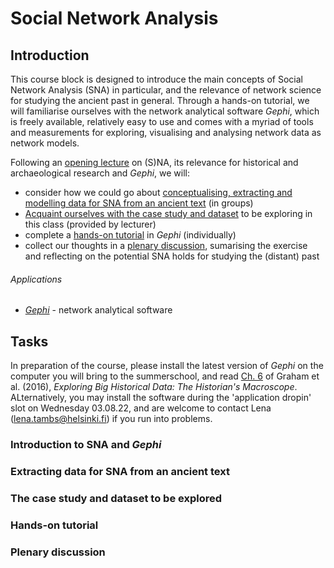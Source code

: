 # Social Network Analysis

## Introduction
This course block is designed to introduce the main concepts of Social Network Analysis (SNA) in particular, and the relevance of network science for studying the ancient past in general. Through a hands-on tutorial, we will familiarise ourselves with the network analytical software _Gephi_, which is freely available, relatively easy to use and comes with a myriad of tools and measurements for exploring, visualising and analysing network data as network models.

Following an [opening lecture](#task1) on (S)NA, its relevance for historical and archaeological research and _Gephi_, we will:
* consider how we could go about [conceptualising, extracting and modelling data for SNA from an ancient text](#task2) (in groups)
* [Acquaint ourselves with the case study and dataset](#task3) to be exploring in this class (provided by lecturer)
* complete a [hands-on tutorial](#task4) in _Gephi_ (individually)
* collect our thoughts in a [plenary discussion](#task5), sumarising the exercise and reflecting on the potential SNA holds for studying the (distant) past

###### Applications
* [_Gephi_](https://gephi.org/) - network analytical software

## Tasks
In preparation of the course, please install the latest version of _Gephi_ on the computer you will bring to the summerschool, and read [Ch. 6](./Graham_et_al_2016.pdf) of Graham et al. (2016), _Exploring Big Historical Data: The Historian's Macroscope_. ALternatively, you may install the software during the 'application dropin' slot on Wednesday 03.08.22, and are welcome to contact Lena (lena.tambs@helsinki.fi) if you run into problems.

### <a id="task1">Introduction to SNA and _Gephi_</a>

### <a id="task2">Extracting data for SNA from an ancient text</a>

### <a id="task3">The case study and dataset to be explored</a>

### <a id="task4">Hands-on tutorial</a>

### <a id="task5">Plenary discussion</a>
